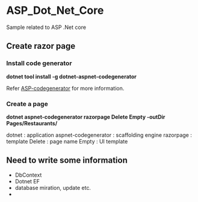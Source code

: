 # ASP_Dot_Net_Core
Sample related to ASP .Net core

## Create razor page 

### Install code generator

**dotnet tool install -g dotnet-aspnet-codegenerator**

Refer [ASP-codegenerator](https://docs.microsoft.com/en-us/aspnet/core/fundamentals/tools/dotnet-aspnet-codegenerator?view=aspnetcore-5.0) for more information.

### Create a page

**dotnet aspnet-codegenerator razorpage Delete Empty -outDir Pages/Restaurants/**

dotnet : application
aspnet-codegenerator : scaffolding engine
razorpage : template
Delete : page name
Empty : UI template




## Need to write some information

- DbContext
- Dotnet EF
- database miration, update etc.
- 
